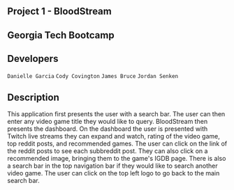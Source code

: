 ## Project 1 - BloodStream
## Georgia Tech Bootcamp
## Developers
`Danielle Garcia` 
`Cody Covington`
`James Bruce`
`Jordan Senken`

## Description
This application first presents the user with a search bar. The user can then enter any video game title they would like to query. BloodStream then presents the dashboard. On the dashboard the user is presented with Twitch live streams they can expand and watch, rating of the video game, top reddit posts, and recommended games. The user can click on  the link of the reddit posts to see each subbreddit post. They can also click on a recommended image, bringing them to the game's IGDB page. There is also a search bar in the top navigation bar if they would like to search another video game. The user can click on the top left logo to go back to the main search bar.
